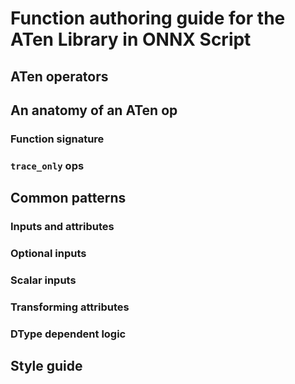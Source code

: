 # Function authoring guide for the ATen Library in ONNX Script

## ATen operators

## An anatomy of an ATen op

### Function signature

### `trace_only` ops

## Common patterns

### Inputs and attributes

### Optional inputs

### Scalar inputs

### Transforming attributes

### DType dependent logic

## Style guide
